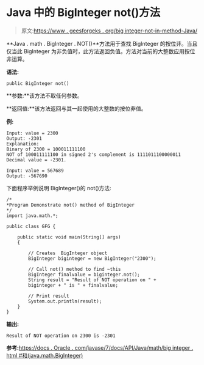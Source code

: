 # Java 中的 BigInteger not()方法

> 原文:[https://www . geesforgeks . org/big integer-not-in-method-Java/](https://www.geeksforgeeks.org/biginteger-not-method-in-java/)

**Java . math . BigInteger . NOT()**方法用于查找 BigInteger 的按位非。当且仅当此 BigInteger 为非负值时，此方法返回负值。方法对当前的大整数应用按位非运算。

**语法:**

```
public BigInteger not()
```

**参数:**该方法不取任何参数。

**返回值:**该方法返回与其一起使用的大整数的按位非值。

**例:**

```
Input: value = 2300
Output: -2301
Explanation:
Binary of 2300 = 100011111100
NOT of 100011111100 in signed 2's complement is 1111011100000011
Decimal value = -2301.

Input: value = 567689 
Output: -567690

```

下面程序举例说明 BigInteger()的 not()方法:

```
/*
*Program Demonstrate not() method of BigInteger 
*/
import java.math.*;

public class GFG {

    public static void main(String[] args)
    {

        // Creates  BigInteger object
        BigInteger biginteger = new BigInteger("2300");

        // Call not() method to find ~this
        BigInteger finalvalue = biginteger.not();
        String result = "Result of NOT operation on " + 
        biginteger + " is " + finalvalue;

        // Print result
        System.out.println(result);
    }
}
```

**输出:**

```
Result of NOT operation on 2300 is -2301

```

**参考:**[https://docs . Oracle . com/javase/7/docs/API/Java/math/big integer . html #和(java.math.BigInteger)](https://docs.oracle.com/javase/7/docs/api/java/math/BigInteger.html#and(java.math.BigInteger))